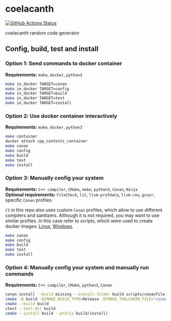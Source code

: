 # coelacanth
[![GitHub Actions Status](https://github.com/Latimeriidae/coelacanth/actions/workflows/workflow.yml/badge.svg)](https://github.com/Latimeriidae/coelacanth/actions)

coelacanth random code generator

## Config, build, test and install
### Option 1: Send commands to docker container
**Requirements:** `make`, `docker`, `python3`

```bash
make in_docker TARGET=conan
make in_docker TARGET=config
make in_docker TARGET=build
make in_docker TARGET=test
make in_docker TARGET=install
```

### Option 2: Use docker container interactively
**Requirements:** `make`, `docker`, `python3`

```bash
make container
docker attach cpp_contests_container
make conan
make config
make build
make test
make install
```

### Option 3: Manually config your system
**Requirements:** `C++ compiler`, `CMake`, `make`, `python3`, `Conan`, `Ninja`  
**Optional requirements:** `FileCheck`, `lit`, `llvm-profdata`, `llvm-cov`, `gcovr`, specific `Conan` profiles

`CI` in this repo also uses custom `Conan` profiles, which allow to use different compilers and sanitizers. Although it is not required, you may want to use similar profiles.
In this case refer to scripts, which were used to create docker images:
[Linux](https://github.com/rudenkornk/docker_cpp#3-use-scripts-from-this-repository-to-setup-your-own-system),
[Windows](https://github.com/rudenkornk/docker_cpp_windows/#2-use-scripts-from-this-repository-to-setup-your-own-system).

```bash
make conan
make config
make build
make test
make install
```

### Option 4: Manually config your system and manually run commands
**Requirements:** `C++ compiler`, `CMake`, `python3`, `Conan`

```bash
conan install --build missing --install-folder build scripts/conanfile.py
cmake -B build -DCMAKE_BUILD_TYPE=Release -DCMAKE_TOOLCHAIN_FILE="conan_toolchain.cmake"
cmake --build build
ctest --test-dir build
cmake --install build --prefix build/install/
```

